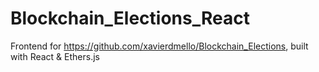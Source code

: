 # Blockchain_Elections_React
Frontend for https://github.com/xavierdmello/Blockchain_Elections, built with React & Ethers.js
